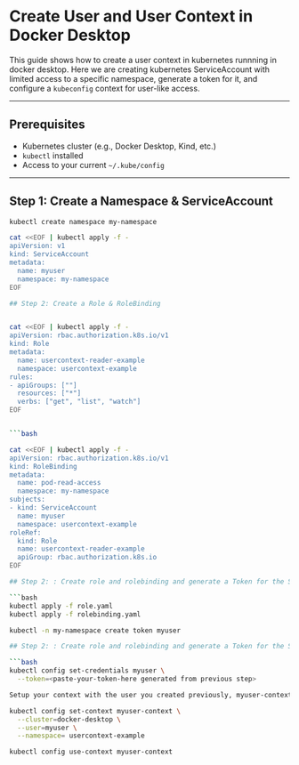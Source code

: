 # Create User and User Context in Docker Desktop

This guide shows how to create a user context in kubernetes runnning in docker desktop. Here we are creating kubernetes ServiceAccount with limited access to a specific namespace, generate a token for it, and configure a `kubeconfig` context for user-like access.

---

## Prerequisites

- Kubernetes cluster (e.g., Docker Desktop, Kind, etc.)
- `kubectl` installed
- Access to your current `~/.kube/config`

---

## Step 1: Create a Namespace & ServiceAccount

```bash
kubectl create namespace my-namespace

cat <<EOF | kubectl apply -f -
apiVersion: v1
kind: ServiceAccount
metadata:
  name: myuser
  namespace: my-namespace
EOF

## Step 2: Create a Role & RoleBinding


cat <<EOF | kubectl apply -f -
apiVersion: rbac.authorization.k8s.io/v1
kind: Role
metadata:
  name: usercontext-reader-example
  namespace: usercontext-example
rules:
- apiGroups: [""]
  resources: ["*"]
  verbs: ["get", "list", "watch"]
EOF


```bash

cat <<EOF | kubectl apply -f -
apiVersion: rbac.authorization.k8s.io/v1
kind: RoleBinding
metadata:
  name: pod-read-access
  namespace: my-namespace
subjects:
- kind: ServiceAccount
  name: myuser
  namespace: usercontext-example
roleRef:
  kind: Role
  name: usercontext-reader-example
  apiGroup: rbac.authorization.k8s.io
EOF

## Step 2: : Create role and rolebinding and generate a Token for the ServiceAccount

```bash
kubectl apply -f role.yaml
kubectl apply -f rolebinding.yaml

kubectl -n my-namespace create token myuser

## Step 2: : Create role and rolebinding and generate a Token for the ServiceAccount

```bash
kubectl config set-credentials myuser \
  --token=<paste-your-token-here generated from previous step>

Setup your context with the user you created previously, myuser-context name can be anything. 

kubectl config set-context myuser-context \
  --cluster=docker-desktop \
  --user=myuser \
  --namespace= usercontext-example

kubectl config use-context myuser-context


